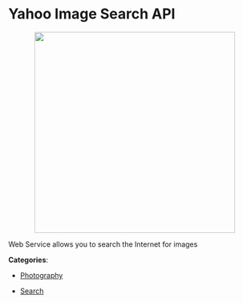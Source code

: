 # Yahoo Image Search API
<p align="center">
    <img width="400" src="https://raw.githubusercontent.com/apis-list/apis-list/apis/yahoo-image-search-api/logo_256x256.png" />
</p>

Web Service allows you to search the Internet for images



**Categories**:

- [Photography](https://github.com/apis-list/apis-list#photography)

- [Search](https://github.com/apis-list/apis-list#search)



